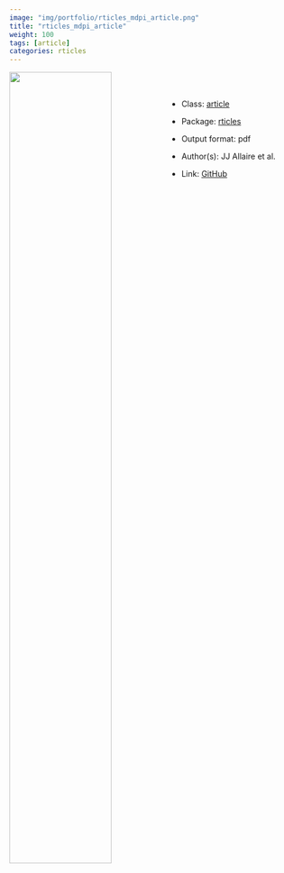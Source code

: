 ```yaml
---
image: "img/portfolio/rticles_mdpi_article.png"
title: "rticles_mdpi_article"
weight: 100
tags: [article]
categories: rticles
---
```




<!--more-->

<p><a href="../../img/portfolio/rticles_mdpi_article.png"><img class = "jf-image-shadow" src="../../img/portfolio/rticles_mdpi_article.png" width="60%"  align="left"></a></p>

<br><br>

- Class: [article](../../tags/article)
- Package: [rticles](rticles)
- Output format: pdf

- Author(s): JJ Allaire et al.
- Link: [GitHub](https://github.com/rstudio/rticles)


